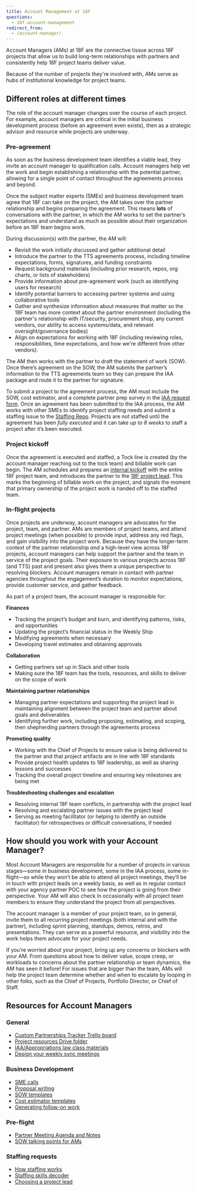 ```yaml
---
title: Account Management at 18F
questions:
  - 18f-account-management
redirect_from:
  - /account-manager/
---
```


Account Managers (AMs) at 18F are the connective tissue across 18F projects that allow us to build long-term relationships with partners and consistently help 18F project teams deliver value.

Because of the number of projects they're involved with, AMs serve as hubs of institutional knowledge for project teams.

## Different roles at different times

The role of the account manager changes over the course of each project. For example, account managers are critical in the initial business development process (before an agreement even exists), then as a strategic advisor and resource while projects are underway.

### Pre-agreement

As soon as the business development team identifies a viable lead, they invite an account manager to qualification calls. Account managers help vet the work and begin establishing a relationship with the potential partner, allowing for a single point of contact throughout the agreements process and beyond.

Once the subject matter experts (SMEs) and business development team agree that 18F can take on the project, the AM takes over the partner relationship and begins preparing the agreement. This means **lots** of conversations with the partner, in which the AM works to set the partner’s expectations and understand as much as possible about their organization before an 18F team begins work.

During discussion(s) with the partner, the AM will:

- Revisit the work initially discussed and gather additional detail
- Introduce the partner to the TTS agreements process, including timeline expectations, forms, signatures, and funding constraints
- Request background materials (including prior research, repos, org charts, or lists of stakeholders)
- Provide information about pre-agreement work (such as identifying users for research)
- Identify potential barriers to accessing partner systems and using collaborative tools
- Gather and synthesize information about measures that matter so the 18F team has more context about the partner environment (including the partner's relationship with IT/security, procurement shop, any current vendors, our ability to access systems/data, and relevant oversight/governance bodies)
- Align on expectations for working with 18F (including reviewing roles, responsibilities, time expectations, and how we're different from other vendors).

The AM then works with the partner to draft the statement of work (SOW). Once there’s agreement on the SOW, the AM submits the partner’s information to the TTS agreements team so they can prepare the IAA package and route it to the partner for signature.

To submit a project to the agreement process, the AM must include the SOW, cost estimator, and a complete partner prep survey in the [IAA request form](https://docs.google.com/a/gsa.gov/forms/d/e/1FAIpQLSdRQerRDxl4hPX_zTQJcY9fR9i0z3LI3dLQiKE0uyJ5fF666g/viewform).
Once an agreement has been submitted to the IAA process, the AM works with other SMEs to identify project staffing needs and submit a staffing issue to the [Staffing Repo](https://github.com/18F/staffing). Projects are not staffed until the agreement has been _fully executed_ and it can take _up to 8 weeks_ to staff a project after it’s been executed.

### Project kickoff

Once the agreement is executed and staffed, a Tock line is created (by the account manager reaching out to the tock team) and billable work can begin. The AM schedules and prepares an [internal kickoff](https://docs.google.com/document/d/1DtM5FqxGdP54Mt5aWD6VqzgRLfgOBvZo8vtpuLuaFz4/edit) with the entire 18F project team, and introduces the partner to the [18F project lead]({{site.baseurl}}/18f/projects-partners/leading-projects/). This marks the beginning of billable work on the project, and signals the moment that primary ownership of the project work is handed off to the staffed team.

### In-flight projects

Once projects are underway, account managers are advocates for the project, team, and partner. AMs are members of project teams, and attend project meetings (when possible) to provide input, address any red flags, and gain visibility into the project work. Because they have the longer-term context of the partner relationship _and_ a high-level view across 18F projects, account managers can help support the partner and the team in service of the project goals. Their exposure to various projects across 18F (and TTS) past and present also gives them a unique perspective to resolving blockers.
Account managers remain in contact with partner agencies throughout the engagement’s duration to monitor expectations, provide customer service, and gather feedback.

As part of a project team, the account manager is responsible for:

**Finances**

- Tracking the project’s budget and burn, and identifying patterns, risks, and opportunities
- Updating the project’s financial status in the Weekly Ship
- Modifying agreements when necessary
- Developing travel estimates and obtaining approvals

**Collaboration**

- Getting partners set up in Slack and other tools
- Making sure the 18F team has the tools, resources, and skills to deliver on the scope of work

**Maintaining partner relationships**

- Managing partner expectations and supporting the project lead in maintaining alignment between the project team and partner about goals and deliverables
- Identifying further work, including proposing, estimating, and scoping, then shepherding partners through the agreements process

**Promoting quality**

- Working with the Chief of Projects to ensure value is being delivered to the partner and that project artifacts are in line with 18F standards
- Provide project health updates to 18F leadership, as well as sharing lessons and successes
- Tracking the overall project timeline and ensuring key milestones are being met

**Troubleshooting challenges and escalation**

- Resolving internal 18F team conflicts, in partnership with the project lead
- Resolving and escalating partner issues with the project lead
- Serving as meeting facilitator (or helping to identify an outside facilitator) for retrospectives or difficult conversations, if needed

## How should you work with your Account Manager?

Most Account Managers are responsible for a number of projects in various stages—some in business development, some in the IAA process, some in-flight—so while they won’t be able to attend all project meetings, they’ll be in touch with project leads on a weekly basis, as well as in regular contact with your agency partner POC to see how the project is going from their perspective. Your AM will also check in occasionally with all project team members to ensure they understand the project from all perspectives.

The account manager is a member of your project team, so in general, invite them to all recurring project meetings (both internal and with the partner), including sprint planning, standups, demos, retros, and presentations. They can serve as a powerful resource, and visibility into the work helps them advocate for your project needs.

If you’re worried about your project, bring up any concerns or blockers with your AM. From questions about how to deliver value, scope creep, or workloads to concerns about the partner relationship or team dynamics, the AM has seen it before! For issues that are bigger than the team, AMs will help the project team determine whether and when to escalate by looping in other folks, such as the Chief of Projects, Portfolio Director, or Chief of Staff.

## Resources for Account Managers

### General

- [Custom Partnerships Tracker Trello board](https://trello.com/b/kZ7PUggv/custom-partnerships-tracker)
- [Project resources Drive folder](https://drive.google.com/drive/u/0/folders/1L9qqS6-b-emvlWJ4JPCG58LW62bbV361)
- [IAA/Appropriations law class materials](https://docs.google.com/document/d/1HHWaKrpzFtypk4Ymg7ZQAgpyfw4-U_1YwdWsYC74O_c/edit)
- [Design your weekly sync meetings](https://docs.google.com/document/d/1grOSdOcuvd9O6yNIykCGNwk2Dxs10GXR8hAU_-uET1I/edit)

### Business Development

- [SME calls](https://docs.google.com/document/d/1vP4H9X1jMN0feuNHrw_vuAwtxBGQX7R56-sRl3UGFQk)
- [Proposal writing](https://docs.google.com/document/d/1U-TTrYTFW-UYkgs_gdhPxifi9ExW-9NyTCG-AfbO-6I)
- [SOW templates](https://drive.google.com/drive/u/0/folders/1tDBr9Evh4ZGPqlJUxirlzyGtnoXtf6wS)
- [Cost estimator templates](https://docs.google.com/spreadsheets/d/11yeM0k6bLKVmvkmN2JM-a26a0S-7QwSwImM7saaV1EY)
- [Generating follow-on work](https://docs.google.com/document/d/1cK5lapUzuf4KX4VTVpV22TvRjCHH86phoLiyXzFO3Ss)

### Pre-flight

- [Partner Meeting Agenda and Notes](https://docs.google.com/document/d/1D_MZ7MTGjbifO_H9zb8-kK8TBgk0-Z76s7xDW7SO9y8/edit#)
- [SOW talking points for AMs](https://docs.google.com/document/d/1wQZZybx3bgRRs3bsDCeSqC6LTKRqNufuqQZlGCqoa9I/edit)

### Staffing requests

- [How staffing works](https://github.com/18F/staffing)
- [Staffing skills decoder](https://docs.google.com/document/d/1PzQGM1QrJ6bzIkzKUDd2oUWks3_9_j-jjbvhzdrTOuY/edit?folder=14Et2Gni7q8VhqsKljbMQHtMFlnxlE80d#)
- [Choosing a project lead]({{site.baseurl}}/18f/projects-partners/leading-projects/#how-do-we-decide-who-leads-each-project)
